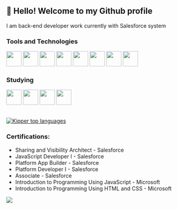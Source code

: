 ## 👋 Hello! Welcome to my Github profile

<p>I am back-end developer work currently with Salesforce system</p>

### Tools and Technologies

<div>
  <img src="https://cdn.jsdelivr.net/gh/devicons/devicon/icons/salesforce/salesforce-original.svg" width="40" height="40"/> 
  <img src="https://cdn.jsdelivr.net/gh/devicons/devicon/icons/git/git-original.svg" width="40" height="40"/>
  <img src="https://cdn.jsdelivr.net/gh/devicons/devicon/icons/javascript/javascript-original.svg" width="40" height="40"/>
  <img src="https://cdn.jsdelivr.net/gh/devicons/devicon/icons/html5/html5-original-wordmark.svg" width="40" height="40"/> 
  <img src="https://cdn.jsdelivr.net/gh/devicons/devicon/icons/css3/css3-original-wordmark.svg" width="40" height="40"/>
  <img src="https://cdn.jsdelivr.net/gh/devicons/devicon/icons/nodejs/nodejs-original.svg" width="40" height="40"/>
  <img src="https://cdn.jsdelivr.net/gh/devicons/devicon/icons/java/java-original.svg" width="40" height="40"/> 
  <img src="https://cdn.jsdelivr.net/gh/devicons/devicon/icons/spring/spring-original.svg" width="40" height="40"/>
</div>
          
### Studying            
<div>
  <img src="https://cdn.jsdelivr.net/gh/devicons/devicon/icons/react/react-original.svg" width="40" height="40"/>
  <img src="https://cdn.jsdelivr.net/gh/devicons/devicon/icons/docker/docker-original.svg" width="40" height="40"/>
  <img src="https://cdn.jsdelivr.net/gh/devicons/devicon/icons/jenkins/jenkins-original.svg" width="40" height="40"/>
  <img src="https://cdn.jsdelivr.net/gh/devicons/devicon/icons/kubernetes/kubernetes-plain.svg" width="40" height="40"/>
</div>
          
</br>

<div align="left">
  
[![Kipper top languages](https://github-readme-stats.vercel.app/api/top-langs/?username=FellipySaldanha&theme=blue-white)](https://github.com/anuraghazra/github-readme-stats)
  
 </div>

### Certifications:
- Sharing and Visibility Architect - Salesforce
- JavaScript Developer I - Salesforce
- Platform App Builder - Salesforce
- Platform Developer I - Salesforce
- Associate - Salesforce
- Introduction to Programming Using JavaScript - Microsoft
- Introduction to Programming Using HTML and CSS - Microsoft

<a href="https://br.linkedin.com/in/luiz-fellipy-saldanha" target="_blank"><img src="https://img.shields.io/badge/-LinkedIn-%230077B5?style=for-the-badge&logo=linkedin&logoColor=white" target="_blank"></a> 
